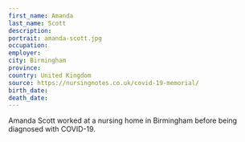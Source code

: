 ```yaml
---
first_name: Amanda
last_name: Scott
description: 
portrait: amanda-scott.jpg
occupation: 
employer: 
city: Birmingham
province: 
country: United Kingdom
source: https://nursingnotes.co.uk/covid-19-memorial/
birth_date: 
death_date: 
---
```


Amanda Scott worked at a nursing home in Birmingham before being diagnosed with COVID-19.